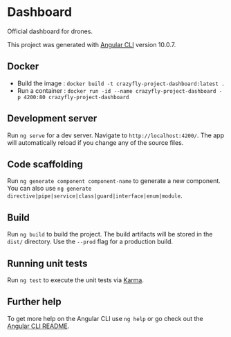 # Dashboard

Official dashboard for drones.

This project was generated with [Angular CLI](https://github.com/angular/angular-cli) version 10.0.7.


## Docker

- Build the image : `docker build -t crazyfly-project-dashboard:latest .`
- Run a container : `docker run -id --name crazyfly-project-dashboard -p 4200:80 crazyfly-project-dashboard`

## Development server

Run `ng serve` for a dev server. Navigate to `http://localhost:4200/`. The app will automatically reload if you change any of the source files.

## Code scaffolding

Run `ng generate component component-name` to generate a new component. You can also use `ng generate directive|pipe|service|class|guard|interface|enum|module`.

## Build

Run `ng build` to build the project. The build artifacts will be stored in the `dist/` directory. Use the `--prod` flag for a production build.

## Running unit tests

Run `ng test` to execute the unit tests via [Karma](https://karma-runner.github.io).

## Further help

To get more help on the Angular CLI use `ng help` or go check out the [Angular CLI README](https://github.com/angular/angular-cli/blob/master/README.md).
